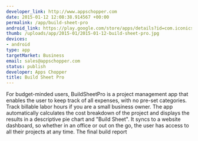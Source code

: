 ```yaml
--- 
developer_link: http://www.appschopper.com
date: 2015-01-12 12:08:38.914567 +00:00
permalink: /app/build-sheet-pro
android_link: https://play.google.com/store/apps/details?id=com.iconicsolutions.Buildsheet
thumb: /uploads/app/2015-01/2015-01-12-build-sheet-pro.jpg
devices: 
- android
type: app
targetMarket: Business
email: sales@appschopper.com
status: publish
developer: Apps Chopper
title: Build Sheet Pro
---
```


For budget-minded users, BuildSheetPro is a project management app that enables the user to keep track of all expenses, with no pre-set categories. Track billable labor hours if you are a small business owner. The app automatically calculates the cost breakdown of the project and displays the results in a descriptive pie chart and "Build Sheet". It syncs to a website dashboard, so whether in an office or out on the go, the user has access to all their projects at any time. The final build report
